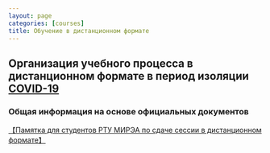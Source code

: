 ```yaml
---
layout: page
categories: [courses]
title: Обучение в дистанционном формате
---
```


## Организация учебного процесса в дистанционном формате в период изоляции [COVID-19](https://www.ncbi.nlm.nih.gov/nuccore/NC_045512.2?report=fasta)

### Общая информация на основе официальных документов
[【Памятка для студентов РТУ МИРЭА по сдаче сессии в дистанционном
формате】](https://www.mirea.ru/upload/%D0%9F%D0%B0%D0%BC%D1%8F%D1%82%D0%BA%D0%B0%20%D0%B4%D0%BB%D1%8F%20%D1%81%D1%82%D1%83%D0%B4%D0%B5%D0%BD%D1%82%D0%BE%D0%B2.pdf)
